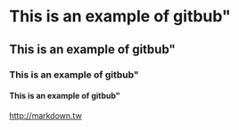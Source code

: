 # This is an example of gitbub"
## This is an example of gitbub"
### This is an example of gitbub"
#### This is an example of gitbub"
http://markdown.tw
